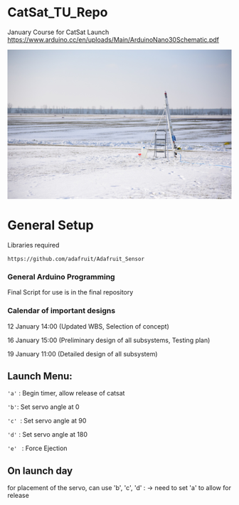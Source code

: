 # CatSat_TU_Repo
January Course for CatSat Launch
https://www.arduino.cc/en/uploads/Main/ArduinoNano30Schematic.pdf

![final_image](https://github.com/lberger1993/CatSat_TU_Repo/blob/master/block_diagram/finashot.JPG)
# General Setup 

Libraries required 
```
https://github.com/adafruit/Adafruit_Sensor
```
### General Arduino Programming

Final Script for use is in the final repository 

### Calendar of important designs

12 January 14:00 (Updated WBS, Selection of concept)

16 January 15:00 (Preliminary design of all subsystems, Testing plan)

19 January 11:00 (Detailed design of all subsystem)

## Launch Menu:

```'a'``` : Begin timer, allow release of catsat 

```'b'```: Set servo angle at 0 

```'c' ```: Set servo angle at 90 

```'d'``` : Set servo angle at 180 

```'e' ``` : Force Ejection 

## On launch day 
for placement of the servo, can use 'b', 'c', 'd' : -> need to set 'a' to allow for release

